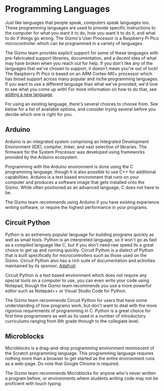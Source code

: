 # Programming Languages

Just like languages that people speak, computers speak languages too.
These programming languages are used to provide specific instructions
to the computer for what you want it to do, how you want it to do it,
and what to do if things go wrong.  The Gizmo's User Processor is a
Raspberry Pi Pico microcontroller which can be programmed in a variety
of languages.

The Gizmo team provides explicit support for some of these languages
with pre-fabricated support libraries, documentation, and a decent
idea of what may have broken when you reach out for help.  If you
don't like any of the languages that we've chosen to support, it
doesn't mean you're out of luck!  The Raspberry Pi Pico is based on an
ARM Cortex-M0+ processor which has broad support across many popular
and niche programming languages.  If you want to use a different
language than what we've provided, we'd love to see what you come up
with!  For more information on how to do that, see [adding a new
language](add_new.md).

For using an existing language, there's several choices to choose
from.  See below for a list of available options, and consider trying
several before you decide which one is right for you.

## Arduino

Arduino is an integrated system comprising an Integrated Development
Environment (IDE), compiler, linker, and vast selection of libraries.
The firmware for the System Processor was developed using frameworks
provided by the Arduino ecosystem.

Programming with the Arduino environment is done using the C
programming language, though it is also possible to use C++ for
additional capabilities.  Arduino is a text based environment that
runs on your computer and produces a software image that gets
installed onto the Gizmo.  While often positioned as an advanced
language, C does not have to be.

The Gizmo team recommends using Arduino if you have existing
experience writing software, or require the highest performance in
your programs.

## Circuit Python

Python is an extremely popular language for building programs quickly
as well as small tools.  Python is an interpreted language, so it
won't go as fast as a compiled language like C, but if you don't need
raw speed its a great choice to get up and running quickly.  Circuit
Python is a dialect of Python that is built specifically for
microcontrollers such as those used on the Gizmo.  Circuit Python also
has a rich suite of documentation and activities maintained by its
sponsor, [Adafruit](https://adafruit.com).

Circuit Python is a text based environment which does not require any
special tools on a computer to use, you can even write your code using
Notepad, though the Gizmo team recommends you use a more powerful
editor such as Notepad++ or Visual Studio Code for Python.

The Gizmo team recommends Circuit Python for users that have some
understanding of how programs work, but don't want to deal with the
more rigorous requirements of programming in C.  Python is a great
choice for first time programmers as well as its used in a number of
introductory curriculums ranging from 6th grade through to the
collegiate level.

## Microblocks

Microblocks is a drag-and-drop programming environment reminiscent of
the Scratch programming language.  This programming language requires
nothing more than a browser to get started as the entire environment
runs as a web-page.  Do note that Google Chrome is required.

The Gizmo team recommends Microblocks for anyone who's never written a
program before, or environments where students writing code may not be
proficient with touch typing.
